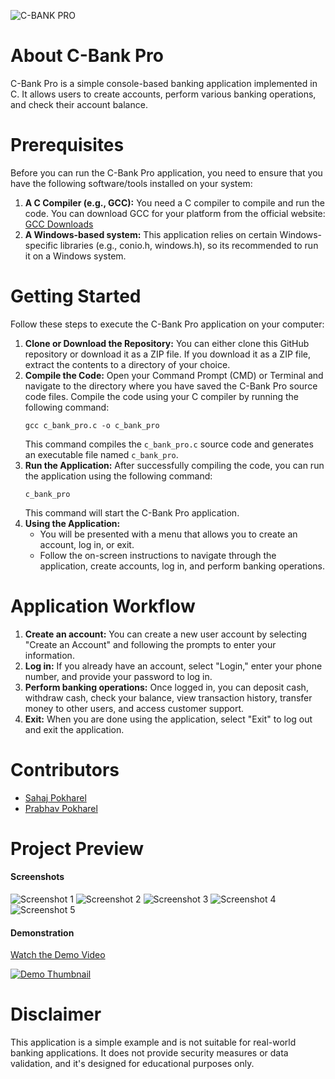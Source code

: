 ![C-BANK PRO](https://github.com/prabhavpokharel/C-Bank-Pro/assets/53425126/3bbfe596-e741-432b-a5ac-5c547d566f08)

# About C-Bank Pro
C-Bank Pro is a simple console-based banking application implemented in C. It allows users to create accounts, perform various banking operations, and check their account balance.

# Prerequisites
Before you can run the C-Bank Pro application, you need to ensure that you have the following software/tools installed on your system:
1. **A C Compiler (e.g., GCC):** You need a C compiler to compile and run the code. You can download GCC for your platform from the official website: [GCC Downloads](https://gcc.gnu.org/install/index.html "GCC Downloads")
2. **A Windows-based system:** This application relies on certain Windows-specific libraries (e.g., conio.h, windows.h), so its recommended to run it on a Windows system.

# Getting Started
Follow these steps to execute the C-Bank Pro application on your computer:
1. **Clone or Download the Repository:**
	You can either clone this GitHub repository or download it as a ZIP file. If you download it as a ZIP file, extract the contents to a directory of your choice.
2. **Compile the Code:**
	Open your Command Prompt (CMD) or Terminal and navigate to the directory where you have saved the C-Bank Pro source code files.
	Compile the code using your C compiler by running the following command:
	```shell
	gcc c_bank_pro.c -o c_bank_pro
	```
	This command compiles the `c_bank_pro.c` source code and generates an executable file named `c_bank_pro`.
3. **Run the Application:**
	After successfully compiling the code, you can run the application using the following command:
	```shell
	c_bank_pro
	```
	This command will start the C-Bank Pro application.
4. **Using the Application:**
	- You will be presented with a menu that allows you to create an account, log in, or exit.
	- Follow the on-screen instructions to navigate through the application, create accounts, log in, and perform banking operations.

# Application Workflow
1. **Create an account:** You can create a new user account by selecting "Create an Account" and following the prompts to enter your information.
2. **Log in:** If you already have an account, select "Login," enter your phone number, and provide your password to log in.
3. **Perform banking operations:** Once logged in, you can deposit cash, withdraw cash, check your balance, view transaction history, transfer money to other users, and access customer support.
4. **Exit:** When you are done using the application, select "Exit" to log out and exit the application.

# Contributors
- [Sahaj Pokharel](https://github.com/sahajpokharel)
- [Prabhav Pokharel](https://github.com/prabhavpokharel) 

# Project Preview
#### Screenshots
![Screenshot 1](https://github.com/prabhavpokharel/C-Bank-Pro/assets/53425126/6b8b0c7e-02b0-40d6-a238-d1dc673bf8dd)
![Screenshot 2](https://github.com/prabhavpokharel/C-Bank-Pro/assets/53425126/68a9ed06-f0e6-4695-af60-accb50c09445)
![Screenshot 3](https://github.com/prabhavpokharel/C-Bank-Pro/assets/53425126/e14b09ce-d13d-420c-954d-83d2af4dcd97)
![Screenshot 4](https://github.com/prabhavpokharel/C-Bank-Pro/assets/53425126/823bff87-02db-40ca-babf-6613f7c773cf)
![Screenshot 5](https://github.com/prabhavpokharel/C-Bank-Pro/assets/53425126/dd7bd75a-7972-42b2-ba69-d57eea527e85)

#### Demonstration
[Watch the Demo Video](link_to_demo_video)

[![Demo Thumbnail](demo_thumbnail.png)](link_to_demo_video)

# Disclaimer
This application is a simple example and is not suitable for real-world banking applications. It does not provide security measures or data validation, and it's designed for educational purposes only.
